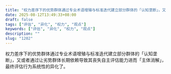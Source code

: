 ```yaml
---
title: "权力差序下的优势群体通过专业术语增殖与标准迭代建立部分群体的「认知垄断」，又或者通过让劣势群体长期依赖导致其丧失自主评估能力进而「主体消解」，最终评估行为系统性的异化了。"
date: 2025-08-12T13:49:33+08:00
draft: false
tags: ["评估", "异化", "权力", "观点"]
keywords: ["评估", "异化", "权力", "观点"]
description: ""
slug: "1202"
---
```


权力差序下的优势群体通过专业术语增殖与标准迭代建立部分群体的「认知垄断」，又或者通过让劣势群体长期依赖导致其丧失自主评估能力进而「主体消解」，最终评估行为系统性的异化了。
